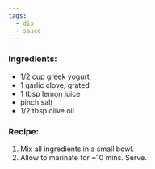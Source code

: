 ```yaml
---
tags:
  - dip
  - sauce
---
```

### Ingredients:
- 1/2 cup greek yogurt
- 1 garlic clove, grated
- 1 tbsp lemon juice
- pinch salt
- 1/2 tbsp olive oil

### Recipe:
1. Mix all ingredients in a small bowl. 
2. Allow to marinate for ~10 mins. Serve. 